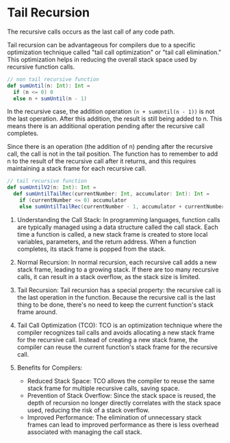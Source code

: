 # Tail Recursion

The recursive calls occurs as the last call of any code path.

Tail recursion can be advantageous for compilers due to a specific optimization
technique called "tail call optimization" or "tail call elimination." This
optimization helps in reducing the overall stack space used by recursive
function calls.

```scala
// non tail recursive function
def sumUntil(n: Int): Int =
  if (n <= 0) 0
  else n + sumUntil(n - 1)
```

In the recursive case, the addition operation `(n + sumUntil(n - 1))` is not the
last operation. After this addition, the result is still being added to n. This
means there is an additional operation pending after the recursive call
completes.

Since there is an operation (the addition of n) pending after the recursive
call, the call is not in the tail position. The function has to remember to add
n to the result of the recursive call after it returns, and this requires
maintaining a stack frame for each recursive call.

```scala
// tail recursive function
def sumUntilV2(n: Int): Int =
  def sumUntilTailRec(currentNumber: Int, accumulator: Int): Int =
    if (currentNumber <= 0) accumulator
    else sumUntilTailRec(currentNumber - 1, accumulator + currentNumber)
```

1. Understanding the Call Stack: In programming languages, function calls are
   typically managed using a data structure called the call stack. Each time a
   function is called, a new stack frame is created to store local variables,
   parameters, and the return address. When a function completes, its stack
   frame is popped from the stack.

2. Normal Recursion: In normal recursion, each recursive call adds a new stack
   frame, leading to a growing stack. If there are too many recursive calls, it
   can result in a stack overflow, as the stack size is limited.

3. Tail Recursion: Tail recursion has a special property: the recursive call is
   the last operation in the function. Because the recursive call is the last
   thing to be done, there's no need to keep the current function's stack frame
   around.

4. Tail Call Optimization (TCO): TCO is an optimization technique where the
   compiler recognizes tail calls and avoids allocating a new stack frame for
   the recursive call. Instead of creating a new stack frame, the compiler can
   reuse the current function's stack frame for the recursive call.

5. Benefits for Compilers:
    - Reduced Stack Space: TCO allows the compiler to reuse the same stack frame
        for multiple recursive calls, saving space.
    - Prevention of Stack Overflow: Since the stack space is reused, the depth
        of recursion no longer directly correlates with the stack space used,
        reducing the risk of a stack overflow.
    - Improved Performance: The elimination of unnecessary stack frames can lead
        to improved performance as there is less overhead associated with
        managing the call stack.
